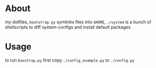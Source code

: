 # About
my dotfiles, `bootstrap.py` symlinks files into `$HOME`, `./system` is a bunch of shellscripts to diff system-configs and install default packages

# Usage
to run `boostrap.py` first copy `./config_example.py` to `./config.py`
